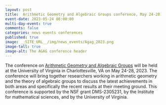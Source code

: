 ```yaml
---
layout: post
title:  Arithmetic Geometry and Algebraic Groups conference, May 24-28, 2023
event-date: 2023-05-24 08:00:00
multi-day-event: true
comments: false
categories: news events conferences 
published: true
image: __SITE_URL__/img/news_events/Agag_2023.png
image-tall: true
image-alt: The AGAG conference header
---
```


The conference on [Arithmetic Geometry and Algebraic Groups](https://sites.google.com/view/agag-at-uva/home) will be held at the University of Virginia in Charlottesville, VA on May 24-28, 2023. The conference will bring together researchers working in arithmetic geometry and the theory of algebraic groups to discuss the latest achievements in both areas and specifically the recent results at their meeting ground. This conference is supported by the NSF grant DMS-2305231, by the Institute for mathematical sciences, and by the University of Virginia.
